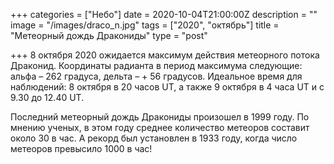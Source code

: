 +++
categories = ["Небо"]
date = 2020-10-04T21:00:00Z
description = ""
image = "/images/draco_n.jpg"
tags = ["2020", "октябрь"]
title = "Метеорный дождь Дракониды"
type = "post"

+++
8 октября 2020 ожидается максимум действия метеорного потока Драконид. Координаты радианта в период максимума следующие: альфа – 262 градуса, дельта – + 56 градусов. Идеальное время для наблюдений: 8 октября в 20 часов UT, а также 9 октября в 4 часа UT и с 9.30 до 12.40 UT.  
  
Последний метеорный дождь Дракониды произошел в 1999 году. По мнению ученых, в этом году среднее количество метеоров составит около 30 в час. А рекорд был установлен в 1933 году, когда число метеоров превысило 1000 в час!